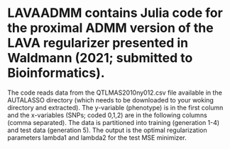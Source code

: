 # LAVAADMM contains Julia code for the proximal ADMM version of the LAVA regularizer presented in Waldmann (2021; submitted to Bioinformatics).
The code reads data from the QTLMAS2010ny012.csv file available in the AUTALASSO directory (which needs to be downloaded to your woking directory and extracted). The y-variable (phenotype) is in the first column and the x-variables (SNPs; coded 0,1,2) are in the following columns (comma separated). The data is partitioned into training (generation 1-4) and test data (generation 5). The output is the optimal regularization parameters lambda1 and lambda2 for the test MSE minimizer.
